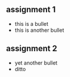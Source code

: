 assignment 1
------------
* this is a bullet
* this is another bullet

assignment 2
------------
* yet another bullet
* ditto


